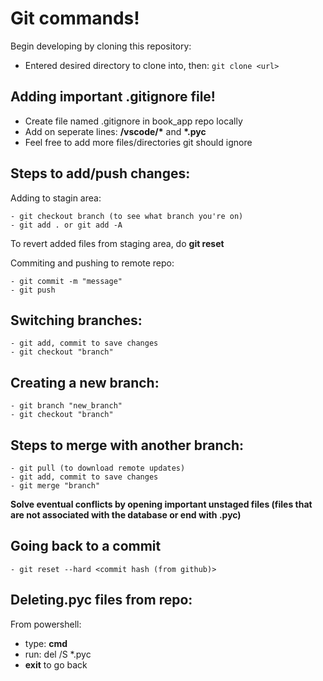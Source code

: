 # Git commands!

Begin developing by cloning this repository:

- Entered desired directory to clone into, then:
  `git clone <url>`

## Adding important .gitignore file!

- Create file named .gitignore in book_app repo locally
- Add on seperate lines: **/vscode/\*** and **\*.pyc**
- Feel free to add more files/directories git should ignore

## Steps to add/push changes:

Adding to stagin area:

```
- git checkout branch (to see what branch you're on)
- git add . or git add -A
```

To revert added files from staging area, do **git reset**

Commiting and pushing to remote repo:

```
- git commit -m "message"
- git push
```

## Switching branches:

```
- git add, commit to save changes
- git checkout "branch"
```

## Creating a new branch:

```
- git branch "new_branch"
- git checkout "branch"
```

## Steps to merge with another branch:

```
- git pull (to download remote updates)
- git add, commit to save changes
- git merge "branch"
```

**Solve eventual conflicts by opening important unstaged files (files that are not associated with the database or end with .pyc)**

## Going back to a commit

```
- git reset --hard <commit hash (from github)>
```

## Deleting.pyc files from repo:

From powershell:

- type: **cmd**
- run: del /S \*.pyc
- **exit** to go back
